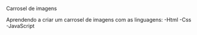 Carrosel de imagens

Aprendendo a criar um carrosel de imagens com as linguagens:
 -Html
 -Css
 -JavaScript
